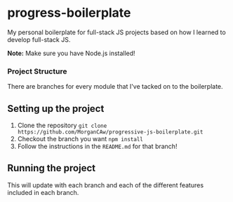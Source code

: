 # progress-boilerplate
My personal boilerplate for full-stack JS projects based on how I learned to develop full-stack JS.

**Note:** Make sure you have Node.js installed!

### Project Structure
There are branches for every module that I've tacked on to the boilerplate.

## Setting up the project
1. Clone the repository `git clone https://github.com/MorganCAw/progressive-js-boilerplate.git`
2. Checkout the branch you want `npm install`
3. Follow the instructions in the `README.md` for that branch!

## Running the project
This will update with each branch and each of the different features included in each branch.